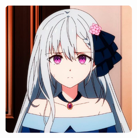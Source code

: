 <p align='center'><img src="https://github.com/Indifferental/Indifferental/blob/main/photo.png?raw=true" alt="logo" style="width: 400px"/></p>

